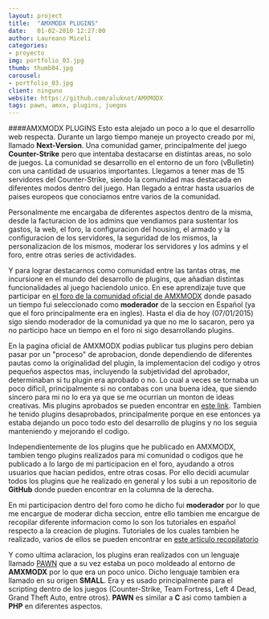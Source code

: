 ```yaml
---
layout: project
title:  "AMXMODX PLUGINS"
date:   01-02-2010 12:27:00
author: Laureano Miceli
categories:
- proyecto
img: portfolio_03.jpg
thumb: thumb04.jpg
carousel:
- portfolio_03.jpg
client: ninguno
website: https://github.com/aluknot/AMXMODX
tags: pawn, amxx, plugins, juegos
---
```

####AMXMODX PLUGINS
Esto esta alejado un poco a lo que el desarrollo web respecta. Durante un largo tiempo maneje un proyecto creado por mi, llamado **Next-Version**. Una comunidad gamer, principalmente del juego **Counter-Strike** pero que intentaba destacarse en distintas areas, no solo de juegos. La comunidad se desarrollo en el entorno de un foro (vBulletin) con una cantidad de usuarios importantes. Llegamos a tener mas de 15 servidores del Counter-Strike, siendo la comunidad mas destacada en diferentes modos dentro del juego. Han llegado a entrar hasta usuarios de paises europeos que conociamos entre varios de la comunidad.

Personalmente me encargaba de diferentes aspectos dentro de la misma, desde la facturacion de los admins que vendiamos para sustentar los gastos, la web, el foro, la configuracion del housing, el armado y la configuracion de los servidores, la seguridad de los mismos, la personalizacion de los mismos, moderar los servidores y los admins y el foro, entre otras series de actividades.

Y para lograr destacarnos como comunidad entre las tantas otras, me incursione en el mundo del desarrollo de plugins, que añadian distintas funcionalidades al juego haciendolo unico. En ese aprendizaje tuve que participar en [el foro de la comunidad oficial de AMXMODX][1] donde pasado un tiempo fui seleccionado como **moderador** de la seccion en Español (ya que el foro principalmente era en ingles). Hasta el dia de hoy (07/01/2015) sigo siendo moderador de la comunidad ya que no me lo sacaron, pero ya no participo hace un tiempo en el foro ni sigo desarrollando plugins.

En la pagina oficial de AMXMODX podias publicar tus plugins pero debian pasar por un "proceso" de aprobacion, donde dependiendo de diferentes pautas como la originalidad del plugin, la implementacion del codigo y otros pequeños aspectos mas, incluyendo la subjetividad del aprobador, determinaban si tu plugin era aprobado o no. Lo cual a veces se tornaba un poco dificil, principalmente si no contabas con una buena idea, que siendo sincero para mi no lo era ya que se me ocurrian un monton de ideas creativas. Mis plugins aprobados se pueden encontrar en [este link][2]. Tambien he tenido plugins desaprobados, principalmente porque en ese entonces ya estaba dejando un poco todo esto del desarrollo de plugins y no los seguia manteniendo y mejorando el codigo.

Independientemente de los plugins que he publicado en AMXMODX, tambien tengo plugins realizados para mi comunidad o codigos que he publicado a lo largo de mi participacion en el foro, ayudando a otros usuarios que hacian pedidos, entre otras cosas. Por ello decidi acumular todos los plugins que he realizado en general y los subi a un repositorio de **GitHub** donde pueden encontrar en la columna de la derecha.

En mi participacion dentro del foro como he dicho fui **moderador** por lo que me encargue de moderar dicha seccion, entre ello tambien me encargue de recopilar diferente informacion como lo son los tutoriales en español respecto a la creacion de plugins. Tutoriales de los cuales tambien he realizado, varios de ellos se pueden encontrar en [este articulo recopilatorio][3]

Y como ultima aclaracion, los plugins eran realizados con un lenguaje llamado [PAWN][4] que a su vez estaba un poco moldeado al entorno de **AMXMODX** por lo que era un poco unico. Dicho lenguaje tambien era llamado en su origen **SMALL**. Era y es usado principalmente para el scripting dentro de los juegos (Counter-Strike, Team Fortress, Left 4 Dead, Grand Theft Auto, entre otros). **PAWN** es similar a **C** asi como tambien a **PHP** en diferentes aspectos.

[1]: http://www.amxmodx.org/
[2]: http://www.amxmodx.org/compiler.php?mod=1&cat=0&plugin=&author=alucard&go=search
[3]: https://forums.alliedmods.net/showthread.php?t=132118
[4]: http://en.wikipedia.org/wiki/Pawn_%28scripting_language%29